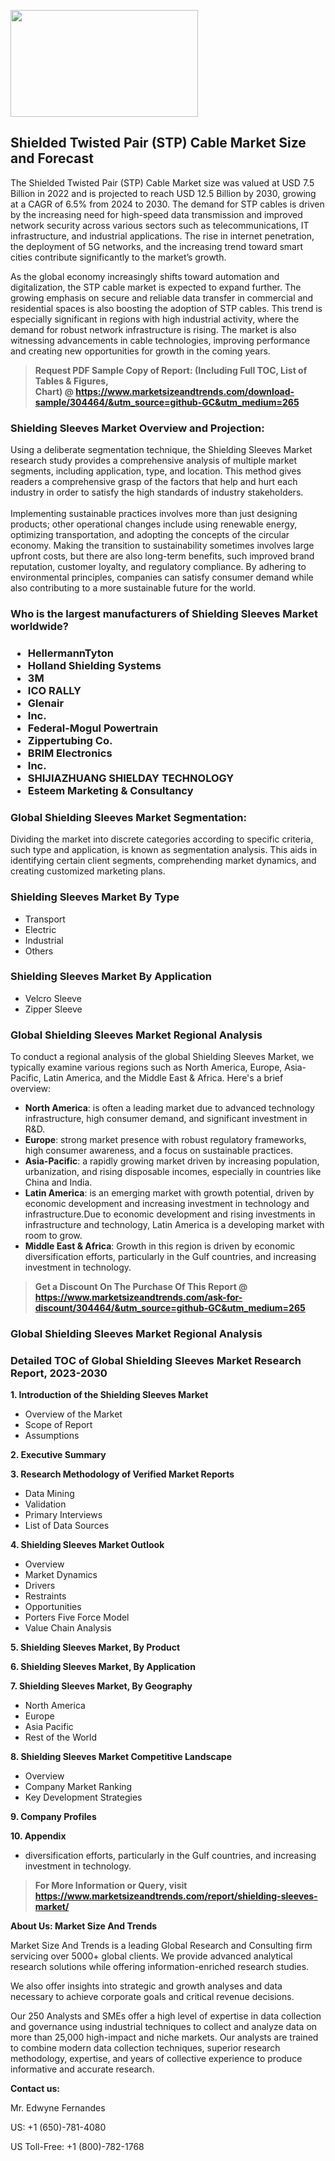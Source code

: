<p><img class="alignnone size-medium wp-image-20088" src="https://ffe5etoiles.com/wp-content/uploads/2024/12/MST1-300x171.png" alt="" width="300" height="171" /></p><h2>Shielded Twisted Pair (STP) Cable Market Size and Forecast</h2><p>The Shielded Twisted Pair (STP) Cable Market size was valued at USD 7.5 Billion in 2022 and is projected to reach USD 12.5 Billion by 2030, growing at a CAGR of 6.5% from 2024 to 2030. The demand for STP cables is driven by the increasing need for high-speed data transmission and improved network security across various sectors such as telecommunications, IT infrastructure, and industrial applications. The rise in internet penetration, the deployment of 5G networks, and the increasing trend toward smart cities contribute significantly to the market’s growth.</p><p>As the global economy increasingly shifts toward automation and digitalization, the STP cable market is expected to expand further. The growing emphasis on secure and reliable data transfer in commercial and residential spaces is also boosting the adoption of STP cables. This trend is especially significant in regions with high industrial activity, where the demand for robust network infrastructure is rising. The market is also witnessing advancements in cable technologies, improving performance and creating new opportunities for growth in the coming years.</p></p><blockquote id="" class=""><strong>Request PDF Sample Copy of Report: (Including Full TOC, List of Tables &amp; Figures, Chart)&nbsp;@&nbsp;<strong><a href="https://www.marketsizeandtrends.com/download-sample/304464/&utm_source=github-GC&utm_medium=265" target="_blank">https://www.marketsizeandtrends.com/download-sample/304464/&utm_source=github-GC&utm_medium=265</a></strong></strong></blockquote><h3 id="" class="">Shielding Sleeves Market&nbsp;Overview and Projection:</h3><p id="" class="">Using a deliberate segmentation technique, the Shielding Sleeves Market research study provides a comprehensive analysis of multiple market segments, including application, type, and location. This method gives readers a comprehensive grasp of the factors that help and hurt each industry in order to satisfy the high standards of industry stakeholders. <br /> <br />Implementing sustainable practices involves more than just designing products; other operational changes include using renewable energy, optimizing transportation, and adopting the concepts of the circular economy. Making the transition to sustainability sometimes involves large upfront costs, but there are also long-term benefits, such improved brand reputation, customer loyalty, and regulatory compliance. By adhering to environmental principles, companies can satisfy consumer demand while also contributing to a more sustainable future for the world.</p><h3 id="" class="">Who is the largest manufacturers of&nbsp;Shielding Sleeves Market worldwide?</h3><h3 class=""><p><ul><li>HellermannTyton </li><li> Holland Shielding Systems </li><li> 3M </li><li> ICO RALLY </li><li> Glenair </li><li> Inc. </li><li> Federal-Mogul Powertrain </li><li> Zippertubing Co. </li><li> BRIM Electronics </li><li> Inc. </li><li> SHIJIAZHUANG SHIELDAY TECHNOLOGY </li><li> Esteem Marketing & Consultancy</li></ul></p></h3><h3 id="" class="">Global&nbsp;Shielding Sleeves Market Segmentation:</h3><p id="" class="">Dividing the market into discrete categories according to specific criteria, such type and application, is known as segmentation analysis. This aids in identifying certain client segments, comprehending market dynamics, and creating customized marketing plans.</p><h3 id="" class="">Shielding Sleeves Market&nbsp;By Type</h3><p><p><ul><li>Transport</li><li> Electric</li><li> Industrial</li><li> Others</p></li></ul></p></p><h3 id="" class="">Shielding Sleeves Market&nbsp;By Application</h3><p class=""><p><ul><li>Velcro Sleeve</li><li> Zipper Sleeve</li></ul></p></p><h3 id="" class="">Global Shielding Sleeves Market Regional Analysis</h3><p id="" class="">To conduct a regional analysis of the global Shielding Sleeves Market, we typically examine various regions such as North America, Europe, Asia-Pacific, Latin America, and the Middle East &amp; Africa. Here's a brief overview:</p><ul><li><strong>North America</strong>: is often a leading market due to advanced technology infrastructure, high consumer demand, and significant investment in R&amp;D.</li><li><strong>Europe</strong>: strong market presence with robust regulatory frameworks, high consumer awareness, and a focus on sustainable practices.</li><li><strong>Asia-Pacific</strong>: a rapidly growing market driven by increasing population, urbanization, and rising disposable incomes, especially in countries like China and India.</li><li><strong>Latin America</strong>: is an emerging market with growth potential, driven by economic development and increasing investment in technology and infrastructure.Due to economic development and rising investments in infrastructure and technology, Latin America is a developing market with room to grow.</li><li><strong>Middle East &amp; Africa</strong>: Growth in this region is driven by economic diversification efforts, particularly in the Gulf countries, and increasing investment in technology.</li></ul><blockquote id="" class=""><strong>Get a Discount On The Purchase Of This Report @ <strong><a href="https://www.marketsizeandtrends.com/ask-for-discount/304464/&utm_source=github-GC&utm_medium=265" target="_blank">https://www.marketsizeandtrends.com/ask-for-discount/304464/&utm_source=github-GC&utm_medium=265</a></strong></strong></blockquote><h3 id="" class="">Global Shielding Sleeves Market Regional Analysis</h3><h3 id="" class="">Detailed TOC of Global Shielding Sleeves Market Research Report, 2023-2030</h3><p id="" class=""><strong>1. Introduction of the Shielding Sleeves Market</strong></p><ul><li>Overview of the Market</li><li>Scope of Report</li><li>Assumptions</li></ul><p id="" class=""><strong>2. Executive Summary</strong></p><p id="" class=""><strong>3. Research Methodology of Verified Market Reports</strong></p><ul><li>Data Mining</li><li>Validation</li><li>Primary Interviews</li><li>List of Data Sources</li></ul><p id="" class=""><strong>4. Shielding Sleeves Market Outlook</strong></p><ul><li>Overview</li><li>Market Dynamics</li><li>Drivers</li><li>Restraints</li><li>Opportunities</li><li>Porters Five Force Model</li><li>Value Chain Analysis</li></ul><p id="" class=""><strong>5. Shielding Sleeves Market, By Product</strong></p><p id="" class=""><strong>6. Shielding Sleeves Market, By Application</strong></p><p id="" class=""><strong>7. Shielding Sleeves Market, By Geography</strong></p><ul><li>North America</li><li>Europe</li><li>Asia Pacific</li><li>Rest of the World</li></ul><p id="" class=""><strong>8. Shielding Sleeves Market Competitive Landscape</strong></p><ul><li>Overview</li><li>Company Market Ranking</li><li>Key Development Strategies</li></ul><p id="" class=""><strong>9. Company Profiles</strong></p><p id="" class=""><strong>10. Appendix</strong></p><ul><li>diversification efforts, particularly in the Gulf countries, and increasing investment in technology.</li></ul><blockquote id="" class=""><strong>For More Information or Query, visit <strong><strong><a href="https://www.marketsizeandtrends.com/report/shielding-sleeves-market/" target="_blank">https://www.marketsizeandtrends.com/report/shielding-sleeves-market/</a></strong></strong></strong></blockquote><p id="" class=""><strong>About Us: Market Size And Trends</strong></p><p id="" class="">Market Size And Trends is a leading Global Research and Consulting firm servicing over 5000+ global clients. We provide advanced analytical research solutions while offering information-enriched research studies.</p><p id="" class="">We also offer insights into strategic and growth analyses and data necessary to achieve corporate goals and critical revenue decisions.</p><p id="" class="">Our 250 Analysts and SMEs offer a high level of expertise in data collection and governance using industrial techniques to collect and analyze data on more than 25,000 high-impact and niche markets. Our analysts are trained to combine modern data collection techniques, superior research methodology, expertise, and years of collective experience to produce informative and accurate research.</p><p id="" class=""><strong>Contact us:</strong></p><p id="" class="">Mr. Edwyne Fernandes</p><p id="" class="">US: +1 (650)-781-4080</p><p id="" class="">US Toll-Free: +1 (800)-782-1768</p>
